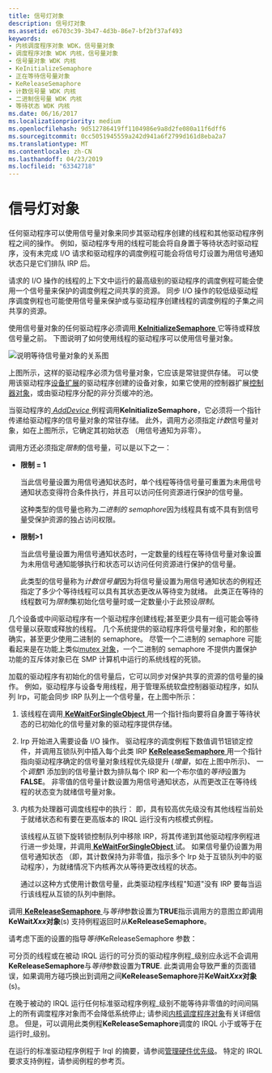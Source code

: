 ```yaml
---
title: 信号灯对象
description: 信号灯对象
ms.assetid: e6703c39-3b47-4d3b-86e7-bf2bf37af493
keywords:
- 内核调度程序对象 WDK，信号量对象
- 调度程序对象 WDK 内核，信号量对象
- 信号量对象 WDK 内核
- KeInitializeSemaphore
- 正在等待信号量对象
- KeReleaseSemaphore
- 计数信号量 WDK 内核
- 二进制信号量 WDK 内核
- 等待状态 WDK 内核
ms.date: 06/16/2017
ms.localizationpriority: medium
ms.openlocfilehash: 9d512786419ff1104986e9a8d2fe080a11f6dff6
ms.sourcegitcommit: 0cc5051945559a242d941a6f2799d161d8eba2a7
ms.translationtype: MT
ms.contentlocale: zh-CN
ms.lasthandoff: 04/23/2019
ms.locfileid: "63342718"
---
```

# <a name="semaphore-objects"></a>信号灯对象





任何驱动程序可以使用信号量对象来同步其驱动程序创建的线程和其他驱动程序例程之间的操作。 例如，驱动程序专用的线程可能会将自身置于等待状态时驱动程序，没有未完成 I/O 请求和驱动程序的调度例程可能会将信号灯设置为用信号通知状态只是它们排队 IRP 后。

请求的 I/O 操作的线程的上下文中运行的最高级别的驱动程序的调度例程可能会使用一个信号量来保护的调度例程之间共享的资源。 同步 I/O 操作的较低级驱动程序调度例程也可能使用信号量来保护或与驱动程序创建线程的调度例程的子集之间共享的资源。

使用信号量对象的任何驱动程序必须调用[ **KeInitializeSemaphore** ](https://msdn.microsoft.com/library/windows/hardware/ff552150)它等待或释放信号量之前。 下图说明了如何使用线程的驱动程序可以使用信号量对象。

![说明等待信号量对象的关系图](images/3semobj.png)

上图所示，这样的驱动程序必须为信号量对象，它应该是常驻提供存储。 可以使用该驱动程序[设备扩展](device-extensions.md)的驱动程序创建的设备对象，如果它使用的控制器扩展[控制器对象](using-controller-objects.md)，或由驱动程序分配的非分页缓冲的池。

当驱动程序的[ *AddDevice* ](https://msdn.microsoft.com/library/windows/hardware/ff540521)例程调用**KeInitializeSemaphore**，它必须将一个指针传递给驱动程序的信号量对象的常驻存储。 此外，调用方必须指定*计数*信号量对象，如在上图所示，它确定其初始状态 （用信号通知为非零）。

调用方还必须指定*限制*的信号量，可以是以下之一：

-   **限制 = 1**

    当此信号量设置为用信号通知状态时，单个线程等待信号量可重置为未用信号通知状态变得符合条件执行，并且可以访问任何资源进行保护的信号量。

    这种类型的信号量也称为*二进制的 semaphore*因为线程具有或不具有到信号量受保护资源的独占访问权限。

-   **限制&gt;1**

    当此信号量设置为用信号通知状态时，一定数量的线程在等待信号量对象设置为未用信号通知能够执行和状态可以访问任何资源进行保护的信号量。

    此类型的信号量称为*计数信号量*因为将信号量设置为用信号通知状态的例程还指定了多少个等待线程可以具有其状态更改从等待变为就绪。 此类正在等待的线程数可为*限制*集初始化信号量时或一定数量小于此预设*限制*。

几个设备或中间驱动程序有一个驱动程序创建线程;甚至更少具有一组可能会等待信号量以获取或释放的线程。 几个系统提供的驱动程序将信号量对象，和的那些确实，甚至更少使用二进制的 semaphore。 尽管一个二进制的 semaphore 可能看起来是在功能上类似[mutex 对象](mutex-objects.md)，一个二进制的 semaphore 不提供内置保护功能的互斥体对象已在 SMP 计算机中运行的系统线程的死锁。

加载的驱动程序有初始化的信号量后，它可以同步对保护共享的资源的信号量的操作。 例如，驱动程序与设备专用线程，用于管理系统软盘控制器驱动程序，如队列 Irp，可能会同步 IRP 队列上一个信号量，在上图中所示：

1.  该线程在调用[ **KeWaitForSingleObject** ](https://msdn.microsoft.com/library/windows/hardware/ff553350)用一个指针指向要将自身置于等待状态的已初始化的信号量对象的驱动程序提供存储。

2.  Irp 开始进入需要设备 I/O 操作。 驱动程序的调度例程下数值调节钮锁定控件，并调用互锁队列中插入每个此类 IRP [ **KeReleaseSemaphore** ](https://msdn.microsoft.com/library/windows/hardware/ff553143)用一个指针指向驱动程序确定的信号量对象线程优先级提升 (*增量*，如在上图中所示)、 一个*调整*1 添加到的信号量计数为排队每个 IRP 和一个布尔值的*等待*设置为**FALSE**。 非零值的信号量计数设置为用信号通知状态，从而更改正在等待线程的状态变为就绪信号量对象。

3.  内核为处理器可调度线程中的执行： 即，具有较高优先级没有其他线程当前处于就绪状态和有要在更高版本的 IRQL 运行没有内核模式例程。

    该线程从互锁下旋转锁控制队列中移除 IRP，将其传递到其他驱动程序例程进行进一步处理，并调用[ **KeWaitForSingleObject** ](https://msdn.microsoft.com/library/windows/hardware/ff553350)试。 如果信号量仍设置为用信号通知状态 （即，其计数保持为非零值，指示多个 Irp 处于互锁队列中的驱动程序），为就绪情况下内核再次从等待更改线程的状态。

    通过以这种方式使用计数信号量，此类驱动程序线程"知道"没有 IRP 要每当运行该线程从互锁的队列中删除。

调用[ **KeReleaseSemaphore** ](https://msdn.microsoft.com/library/windows/hardware/ff553143)与*等待*参数设置为**TRUE**指示调用方的意图立即调用**KeWait*Xxx*对象**(s) 支持例程返回时从**KeReleaseSemaphore**。

请考虑下面的设置的指导*等待*KeReleaseSemaphore 参数：

可分页的线程或在被动 IRQL 运行的可分页的驱动程序例程\_级别应永远不会调用**KeReleaseSemaphore**与*等待*参数设置为**TRUE**. 此类调用会导致严重的页面错误，如果调用方碰巧换出到调用之间**KeReleaseSemaphore**并**KeWait*Xxx*对象**(s)。

在晚于被动的 IRQL 运行任何标准驱动程序例程\_级别不能等待非零值的时间间隔上的所有调度程序对象而不会降低系统停止; 请参阅[内核调度程序对象](kernel-dispatcher-objects.md)有关详细信息。 但是，可以调用此类例程**KeReleaseSemaphore**调度的 IRQL 小于或等于在运行时\_级别。

在运行的标准驱动程序例程于 Irql 的摘要，请参阅[管理硬件优先级](managing-hardware-priorities.md)。 特定的 IRQL 要求支持例程，请参阅例程的参考页。

 

 




